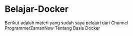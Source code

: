 # Belajar-Docker
Berikut adalah materi yang sudah saya pelajari dari Channel ProgrammerZamanNow Tentang Basis Docker
